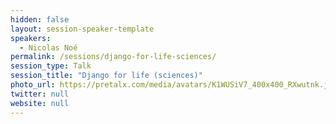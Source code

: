```yaml
---
hidden: false
layout: session-speaker-template
speakers: 
  - Nicolas Noé
permalink: /sessions/django-for-life-sciences/
session_type: Talk
session_title: "Django for life (sciences)"
photo_url: https://pretalx.com/media/avatars/K1WUSiV7_400x400_RXwutnk.jpg
twitter: null
website: null
---
```


